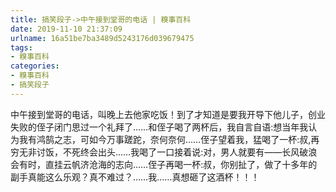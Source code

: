 ```yaml
---
title: 搞笑段子->中午接到堂哥的电话 | 糗事百科
date: 2019-11-10 21:37:09
urlname: 16a51be7ba3489d5243176d039679475
tags: 
- 糗事百科
categories:
- 糗事百科
- 搞笑段子
---
```

中午接到堂哥的电话，叫晚上去他家吃饭！到了才知道是要我开导下他儿子，创业失败的侄子闭门思过一个礼拜了……和侄子喝了两杯后，我自言自语:想当年我认为我有鸿鹄之志，可如今万事蹉跎，奈何奈何……侄子望着我，猛喝了一杯:叔,再穷无非讨饭，不死终会出头……我喝了一口接着说:对，男人就要有——长风破浪会有时，直挂云帆济沧海的志向……侄子再喝一杯:叔，你别扯了，做了十多年的副手真能这么乐观？真不难过？……我……真想砸了这酒杯！！！


